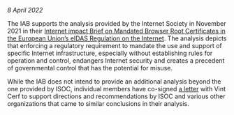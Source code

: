 
*8 April 2022*


The IAB supports the analysis provided by the Internet Society in November 2021 in their [Internet impact Brief on Mandated Browser Root Certificates in the European Union’s eIDAS Regulation on the Internet](https://www.internetsociety.org/resources/doc/2021/internet-impact-brief-mandated-browser-root-certificates-in-the-eu-eidas-regulation/). The analysis depicts that enforcing a regulatory requirement to mandate the use and support of specific Internet infrastructure, especially without establishing rules for operation and control, endangers Internet security and creates a precedent of governmental control that has the potential for misuse.


While the IAB does not intend to provide an additional analysis beyond the one provided by ISOC, individual members have co-signed [a letter](https://storage.googleapis.com/gweb-uniblog-publish-prod/documents/Re__Concerns_the_Revised_Article_45_of_e-ID_Draft_Legislative_Proposal_xbnJTci.pdf) with Vint Cerf to support directions and recommendations by ISOC and various other organizations that came to similar conclusions in their analysis.


